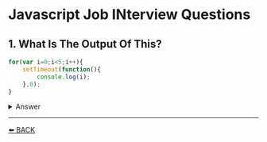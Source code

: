 # Javascript Job INterview Questions

## 1. What Is The Output Of This?
```javascript
for(var i=0;i<5;i++){
    setTimeout(function(){
        console.log(i);
    },0);
} 
```
<details><summary>Answer</summary><p>
## 55555
Output is 5 five times, because setTimeout is executing after loop is over (setTimeout callback is executing in browser Task Queue) 
</p></details>

---
[:arrow_left: BACK](../README.md)